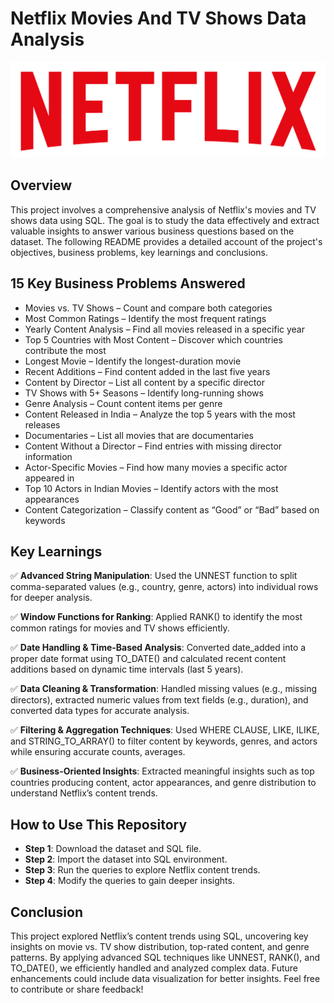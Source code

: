 # Netflix Movies And TV Shows Data Analysis

![Netflix](https://github.com/Spoorthi-920/Netflix_SQL_Project/blob/main/Netflix_logo.png)

## Overview

This project involves a comprehensive analysis of Netflix's movies and TV shows data using SQL. The goal is to study the data effectively and extract valuable insights to answer various business questions based on the dataset. The following README provides a detailed account of the project's objectives, business problems, key learnings and conclusions.

## 15 Key Business Problems Answered

* Movies vs. TV Shows – Count and compare both categories
* Most Common Ratings – Identify the most frequent ratings 
* Yearly Content Analysis – Find all movies released in a specific year
* Top 5 Countries with Most Content – Discover which countries contribute the most
* Longest Movie – Identify the longest-duration movie
* Recent Additions – Find content added in the last five years
* Content by Director – List all content by a specific director
* TV Shows with 5+ Seasons – Identify long-running shows
* Genre Analysis – Count content items per genre
* Content Released in India – Analyze the top 5 years with the most releases
* Documentaries – List all movies that are documentaries
* Content Without a Director – Find entries with missing director information
* Actor-Specific Movies – Find how many movies a specific actor appeared in
* Top 10 Actors in Indian Movies – Identify actors with the most appearances
* Content Categorization – Classify content as “Good” or “Bad” based on keywords

## Key Learnings

✅ **Advanced String Manipulation**: Used the UNNEST function to split comma-separated values (e.g., country, genre, actors) into individual rows for deeper analysis.

✅ **Window Functions for Ranking**: Applied RANK() to identify the most common ratings for movies and TV shows efficiently.

✅ **Date Handling & Time-Based Analysis**: Converted date_added into a proper date format using TO_DATE() and calculated recent content additions based on dynamic time intervals (last 5 years).

✅ **Data Cleaning & Transformation**: Handled missing values (e.g., missing directors), extracted numeric values from text fields (e.g., duration), and converted data types for accurate analysis.

✅ **Filtering & Aggregation Techniques**: Used WHERE CLAUSE, LIKE, ILIKE, and STRING_TO_ARRAY() to filter content by keywords, genres, and actors while ensuring accurate counts, averages.

✅ **Business-Oriented Insights**: Extracted meaningful insights such as top countries producing content, actor appearances, and genre distribution to understand Netflix’s content trends.

## How to Use This Repository

* **Step 1**: Download the dataset and SQL file.
* **Step 2**: Import the dataset into SQL environment.
* **Step 3**: Run the queries to explore Netflix content trends.
* **Step 4**: Modify the queries to gain deeper insights.

## Conclusion

This project explored Netflix’s content trends using SQL, uncovering key insights on movie vs. TV show distribution, top-rated content, and genre patterns. By applying advanced SQL techniques like UNNEST, RANK(), and TO_DATE(), we efficiently handled and analyzed complex data. Future enhancements could include data visualization for better insights. Feel free to contribute or share feedback!
